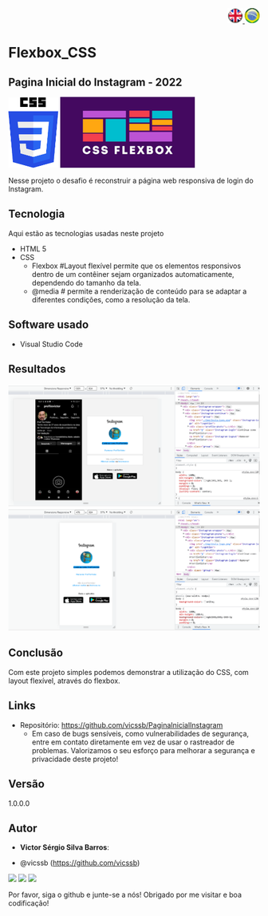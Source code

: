 <div align="right"> 
<a href="./readme.md"> <img src="./img/LogoUK.png" alt="Logo UK" width="30"/></a><a href="./leiame.md"> <img src="./img/logoBrazil.png" alt="Logo Brasil" width="30"/> </a>
</div>
<H1>Flexbox_CSS</H1>

## Pagina Inicial do Instagram - 2022

 <img src="./img/logo css.png" alt="Logo CSS" width="100"/> <img src="./img/logo flebox.png" alt="logo flebox" width="270"/>
 
 
Nesse projeto o desafio é reconstruir a página web responsiva de login do Instagram.

 
## Tecnologia 
 
Aqui estão as tecnologias usadas neste projeto
 
* HTML 5
* CSS
    - Flexbox #Layout flexível permite que os elementos responsivos dentro de um contêiner sejam organizados automaticamente, dependendo do tamanho da tela.
    - @media  # permite a renderização de conteúdo para se adaptar a diferentes condições, como a resolução da tela.
   
 
## Software usado
 
* Visual Studio Code
 
## Resultados

<img src="./img/tela1.png" alt="Tela 1" >
<img src="./img/tela2.png" alt="Tela 2" >
 
## Conclusão

Com este projeto simples podemos demonstrar a utilização do CSS, com layout flexível, através do flexbox.
 
 
## Links
 
  - Repositório: https://github.com/vicssb/PaginaInicialInstagram
    - Em caso de bugs sensíveis, como vulnerabilidades de segurança, entre em contato
      diretamente em vez de usar o rastreador de problemas. Valorizamos o seu esforço
      para melhorar a segurança e privacidade deste projeto!
 
 
## Versão
 
1.0.0.0
 
 
## Autor
 
* **Victor Sérgio Silva Barros**: 

- @vicssb (https://github.com/vicssb)
 
<div>
  <a href="mailto:vicssb@gmail.com" alt="Gmail" target = "_blank">
  <img src="https://img.shields.io/badge/-Gmail-FF0000?style=flat-square&labelColor=FF0000&logo=gmail&logoColor=white&link=mailto:vicssb@gmail.com" /></a>

  <a href="https://www.linkedin.com/in/victor-sergio-silva-barros/" alt="Linkedin" target = "_blank">
  <img src="https://img.shields.io/badge/-Linkedin-0e76a8?style=flat-square&logo=Linkedin&logoColor=white&link=https://www.linkedin.com/in/victor-sergio-silva-barros/" /></a>

  <a href="https://wa.me/+5512987085327" alt="WhatsApp" target = "_blank">
  <img src="https://img.shields.io/badge/-WhatsApp-25d366?style=flat-square&labelColor=25d366&logo=whatsapp&logoColor=white&link=https://wa.me/+5512987085327"/></a>

</div>  
<p>Por favor, siga o github e junte-se a nós!
Obrigado por me visitar e boa codificação!</p>
